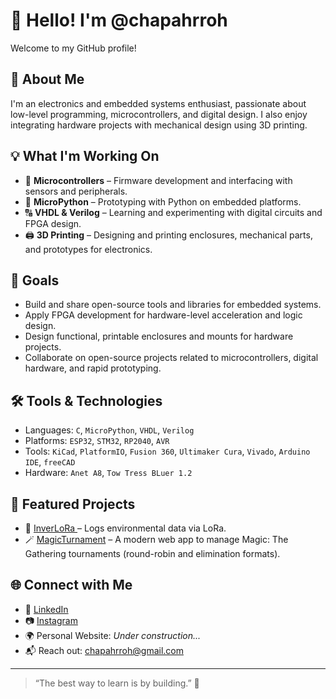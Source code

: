 # 👋 Hello! I'm @chapahrroh

Welcome to my GitHub profile!

## 🔧 About Me

I'm an electronics and embedded systems enthusiast, passionate about low-level programming, microcontrollers, and digital design. I also enjoy integrating hardware projects with mechanical design using 3D printing.

## 💡 What I'm Working On

- 🔌 **Microcontrollers** – Firmware development and interfacing with sensors and peripherals.
- 🐍 **MicroPython** – Prototyping with Python on embedded platforms.
- 🔠 **VHDL & Verilog** – Learning and experimenting with digital circuits and FPGA design.
- 🖨️ **3D Printing** – Designing and printing enclosures, mechanical parts, and prototypes for electronics.

## 🚀 Goals

- Build and share open-source tools and libraries for embedded systems.
- Apply FPGA development for hardware-level acceleration and logic design.
- Design functional, printable enclosures and mounts for hardware projects.
- Collaborate on open-source projects related to microcontrollers, digital hardware, and rapid prototyping.

## 🛠️ Tools & Technologies

- Languages: `C`, `MicroPython`, `VHDL`, `Verilog`
- Platforms: `ESP32`, `STM32`, `RP2040`, `AVR`
- Tools: `KiCad`, `PlatformIO`, `Fusion 360`, `Ultimaker Cura`, `Vivado`, `Arduino IDE`, `freeCAD`
- Hardware: `Anet A8`, `Tow Tress BLuer 1.2`

## 🔗 Featured Projects

- 📡 [InverLoRa ](https://github.com/chapahrroh/InverLoRa) – Logs environmental data via LoRa.
- 🪄 [MagicTurnament](https://github.com/chapahrroh/MagicTurnament) – A modern web app to manage Magic: The Gathering tournaments (round-robin and elimination formats). 

## 🌐 Connect with Me

- 💼 [LinkedIn](www.linkedin.com/in/eduardo-javier-chaparro-torres)  
- 📷 [Instagram](https://www.instagram.com/chapahrroh/)  
- 🌍 Personal Website: _Under construction..._  
- 📬 Reach out: chapahrroh@gmail.com

---

> “The best way to learn is by building.” 🚀


